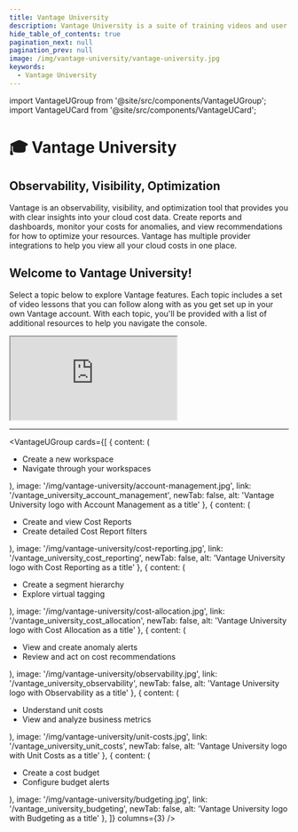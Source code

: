 ```yaml
---
title: Vantage University
description: Vantage University is a suite of training videos and user education to help you get started with Vantage.
hide_table_of_contents: true 
pagination_next: null
pagination_prev: null
image: /img/vantage-university/vantage-university.jpg
keywords:
  - Vantage University
---
```

import VantageUGroup from '@site/src/components/VantageUGroup';
import VantageUCard from '@site/src/components/VantageUCard';

# 🎓 Vantage University

  <div style={{ display: 'flex', flexWrap: 'wrap' }}>
    <div style={{ flex: 1, padding: '10px', minWidth: '300px' }}>
      <h2>Observability, Visibility, Optimization</h2>
      <p>
        Vantage is an observability, visibility, and optimization tool that provides you with clear insights into your cloud cost data. Create reports and dashboards, monitor your costs for anomalies, and view recommendations for how to optimize your resources. Vantage has multiple provider integrations to help you view all your cloud costs in one place.
      </p>
      <h2>
        Welcome to Vantage University!
      </h2>
      <p>
        Select a topic below to explore Vantage features. Each topic includes a set of video lessons that you can follow along with as you get set up in your own Vantage account. With each topic, you'll be provided with a list of additional resources to help you navigate the console.
      </p>
    </div>
    <div style={{ flex: 1, padding: '15px', minWidth: '300px' }}>
      <iframe
        src="https://www.youtube.com/embed/Y9fJ1IPBleQ?si=Jqd7EkuqWczRhkg?rel=0&color=white&modestbranding=1&showinfo=0&wmode=transparent&autoplay=1"
        allowFullScreen
        style={{ width: '100%', height: '350px', borderRadius: '10px', border: '8px solid #d3d3d3' }}
      ></iframe>
    </div>
  </div>

--- 
<VantageUGroup
  cards={[
    {
      content: (
        <ul><li>Create a new workspace</li>
        <li>Navigate through your workspaces</li></ul>
        ),
      image: '/img/vantage-university/account-management.jpg',
      link: '/vantage_university_account_management',
      newTab: false,
      alt: 'Vantage University logo with Account Management as a title'
    },
    {
      content: (
        <ul><li>Create and view Cost Reports</li>
        <li>Create detailed Cost Report filters</li></ul>
        ),
      image: '/img/vantage-university/cost-reporting.jpg',
      link: '/vantage_university_cost_reporting',
      newTab: false,
      alt: 'Vantage University logo with Cost Reporting as a title'
    },
    {
      content: (
        <ul><li>Create a segment hierarchy</li>
        <li>Explore virtual tagging</li></ul>
        ),
      image: '/img/vantage-university/cost-allocation.jpg',
      link: '/vantage_university_cost_allocation',
      newTab: false,
      alt: 'Vantage University logo with Cost Allocation as a title'
    },
    {
      content: (
        <ul><li>View and create anomaly alerts</li>
        <li>Review and act on cost recommendations</li></ul>
        ),
      image: '/img/vantage-university/observability.jpg',
      link: '/vantage_university_observability',
      newTab: false,
      alt: 'Vantage University logo with Observability as a title'
    },
    {
      content: (
        <ul><li>Understand unit costs</li>
        <li>View and analyze business metrics</li></ul>
        ),
      image: '/img/vantage-university/unit-costs.jpg',
      link: '/vantage_university_unit_costs',
      newTab: false,
      alt: 'Vantage University logo with Unit Costs as a title'
    },
    {
      content: (
        <ul><li>Create a cost budget</li>
        <li>Configure budget alerts</li></ul>
        ),
      image: '/img/vantage-university/budgeting.jpg',
      link: '/vantage_university_budgeting',
      newTab: false,
      alt: 'Vantage University logo with Budgeting as a title'
    },
  ]}
  columns={3} 
/>
